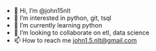 - 👋 Hi, I’m @john15nlt
- 👀 I’m interested in python, git, tsql
- 🌱 I’m currently learning python
- 💞️ I’m looking to collaborate on etl, data science
- 📫 How to reach me john1.5.nlt@gmail.com

<!---
john15nlt/john15nlt is a ✨ special ✨ repository because its `README.md` (this file) appears on your GitHub profile.
You can click the Preview link to take a look at your changes.
--->
